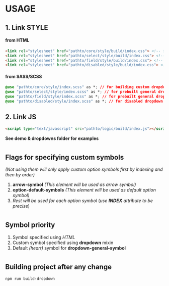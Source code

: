 # **USAGE**

## 1. **Link STYLE**
  #### **from HTML**
``` html
<link rel="stylesheet" href="pathto/core/style/build/index.css"> <!-- for building custom dropdown -->
<link rel="stylesheet" href="pathto/select/style/build/index.css"> <!-- for prebuilt general dropdown-->
<link rel="stylesheet" href="pathto/field/style/build/index.css"> <!-- for prebuilt general dropdown with symbol-->
<link rel="stylesheet" href="pathto/disabled/style/build/index.css"> <!-- for disabled dropdown style-->
```
#### **from SASS/SCSS**
``` css
@use "pathto/core/style/index.scss" as *; // for building custom dropdown
@use "pathto/select/style/index.scss" as *; // for prebuilt general dropdown
@use "pathto/field/style/index.scss" as *; // for prebuilt general dropdown with symbol
@use "pathto/disabled/style/index.scss" as *; // for disabled dropdown style
```

## 2. **Link JS**
``` html
<script type="text/javascript" src="pathto/logic/build/index.js"></script>
```
**See demo & dropdowns folder for examples**

#

## **Flags for specifying custom symbols**
*(Not using them will only apply custom option symbols first by indexing and then by order)*

1. **arrow-symbol** *(This element will be used as arrow symbol)*
2. **option-default-symbols** *(This element will be used as default option symbol)*
3. *Rest will be used for each option symbol* (*use **INDEX** attribute to be precise*)

#

## **Symbol priority**
1. Symbol specified using *HTML*
2. Custom symbol specified using **dropdown** mixin  
3. Default *(heart)* symbol for **dropdown-general-symbol**

#

## **Building project after any change**
`npm run build-dropdown`

#